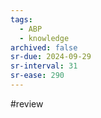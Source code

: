 ```yaml
---
tags:
  - ABP
  - knowledge
archived: false
sr-due: 2024-09-29
sr-interval: 31
sr-ease: 290
---
```

#review 